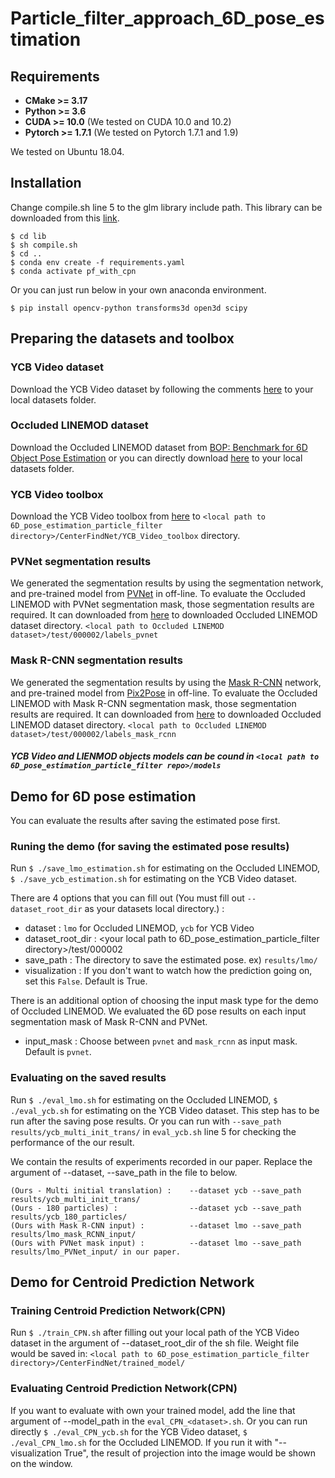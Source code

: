 # Particle_filter_approach_6D_pose_estimation

## Requirements
 * __CMake >= 3.17__
 * __Python >= 3.6__
 * __CUDA >= 10.0__     (We tested on CUDA 10.0 and 10.2)
 * __Pytorch >= 1.7.1__ (We tested on Pytorch 1.7.1 and 1.9)

We tested on Ubuntu 18.04.

## Installation

Change compile.sh line 5 to the glm library include path. This library can be downloaded from this [link](https://github.com/g-truc/glm).

    $ cd lib
    $ sh compile.sh
    $ cd ..
    $ conda env create -f requirements.yaml
    $ conda activate pf_with_cpn

Or you can just run below in your own anaconda environment.

    $ pip install opencv-python transforms3d open3d scipy

## Preparing the datasets and toolbox
### YCB Video dataset
Download the YCB Video dataset by following the comments [here](https://github.com/yuxng/PoseCNN/issues/81) to your local datasets folder.
### Occluded LINEMOD dataset
Download the Occluded LINEMOD dataset from [BOP: Benchmark for 6D Object Pose Estimation](https://bop.felk.cvut.cz/datasets/) or you can directly download [here](https://ptak.felk.cvut.cz/6DB/public/bop_datasets/lmo_test_all.zip) to your local datasets folder.
### YCB Video toolbox
Download the YCB Video toolbox from [here](https://github.com/yuxng/YCB_Video_toolbox) to `<local path to 6D_pose_estimation_particle_filter directory>/CenterFindNet/YCB_Video_toolbox` directory.
### PVNet segmentation results
We generated the segmentation results by using the segmentation network, and pre-trained model from [PVNet](https://github.com/zju3dv/pvnet) in off-line.
To evaluate the Occluded LINEMOD with PVNet segmentation mask, those segmentation results are required.
It can downloaded from [here](https://drive.google.com/file/d/1u5Mtd8vVIa0f6Fo6EbVglVWhJeo8onPw/view?usp=sharing) to downloaded Occluded LINEMOD dataset directory. `<local path to Occluded LINEMOD dataset>/test/000002/labels_pvnet`
### Mask R-CNN segmentation results
We generated the segmentation results by using the [Mask R-CNN](https://github.com/matterport/Mask_RCNN) network, and pre-trained model from [Pix2Pose](https://github.com/kirumang/Pix2Pose) in off-line.
To evaluate the Occluded LINEMOD with Mask R-CNN segmentation mask, those segmentation results are required.
It can downloaded from [here](https://drive.google.com/file/d/1eNNI85d3VU2GKBQfg4aqv0bbQGvkIXJU/view?usp=sharing) to downloaded Occluded LINEMOD dataset directory. `<local path to Occluded LINEMOD dataset>/test/000002/labels_mask_rcnn`
##### YCB Video and LIENMOD objects models can be cound in `<local path to 6D_pose_estimation_particle_filter repo>/models`

## Demo for 6D pose estimation
You can evaluate the results after saving the estimated pose first.
### Runing the demo (for saving the estimated pose results)
Run `$ ./save_lmo_estimation.sh` for estimating on the Occluded LINEMOD, `$ ./save_ycb_estimation.sh` for estimating on the YCB Video dataset.

There are 4 options that you can fill out (You must fill out `--dataset_root_dir` as your datasets local directory.) :
 * dataset : `lmo` for Occluded LINEMOD, `ycb` for YCB Video
 * dataset_root_dir : <your local path to 6D_pose_estimation_particle_filter directory>/test/000002
 * save_path : The directory to save the estimated pose. ex) `results/lmo/`
 * visualization : If you don't want to watch how the prediction going on, set this `False`. Default is True.

There is an additional option of choosing the input mask type for the demo of Occluded LINEMOD. We evaluated the 6D pose results on each input segmentation mask of Mask R-CNN and PVNet.
 * input_mask : Choose between `pvnet` and `mask_rcnn` as input mask. Default is `pvnet`.

### Evaluating on the saved results
Run `$ ./eval_lmo.sh` for estimating on the Occluded LINEMOD, `$ ./eval_ycb.sh` for estimating on the YCB Video dataset. This step has to be run after the saving pose results. Or you can run with `--save_path results/ycb_multi_init_trans/` in `eval_ycb.sh` line 5 for checking the performance of the our result.

We contain the results of experiments recorded in our paper. Replace the argument of --dataset, --save_path in the file to below.

    (Ours - Multi initial translation) :    --dataset ycb --save_path results/ycb_multi_init_trans/
    (Ours - 180 particles) :                --dataset ycb --save_path results/ycb_180_particles/
    (Ours with Mask R-CNN input) :          --dataset lmo --save_path results/lmo_mask_RCNN_input/
    (Ours with PVNet mask input) :          --dataset lmo --save_path results/lmo_PVNet_input/ in our paper.

## Demo for Centroid Prediction Network
### Training Centroid Prediction Network(CPN)
Run `$ ./train_CPN.sh` after filling out your local path of the YCB Video dataset in the argument of --dataset_root_dir of the sh file.
Weight file would be saved in: `<local path to 6D_pose_estimation_particle_filter directory>/CenterFindNet/trained_model/`

### Evaluating Centroid Prediction Network(CPN)
If you want to evaluate with own your trained model, add the line that argument of --model_path in the `eval_CPN_<dataset>.sh`.
Or you can run directly `$ ./eval_CPN_ycb.sh` for the YCB Video dataset, `$ ./eval_CPN_lmo.sh` for the Occluded LINEMOD.
If you run it with "--visualization True", the result of projection into the image would be shown on the window.
